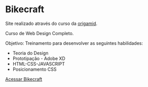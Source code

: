 <h1>Bikecraft</h1>

Site realizado através do curso da <a href="https://www.origamid.com/" target="_blank">origamid</a>.

Curso de Web Design Completo.

Objetivo: Treinamento para desenvolver as seguintes habilidades:

<ul>
  <li>Teoria do Design</li>
  <li>Prototipação - Adobe XD</li>
  <li>HTML-CSS-JAVASCRIPT</li>
  <li>Posicionamento CSS</li>
</ul>

<a href="https://leonascimeto.github.io/site-bicicletas-artesanais/" target="_blank">Acessar Bikecraft</a>
